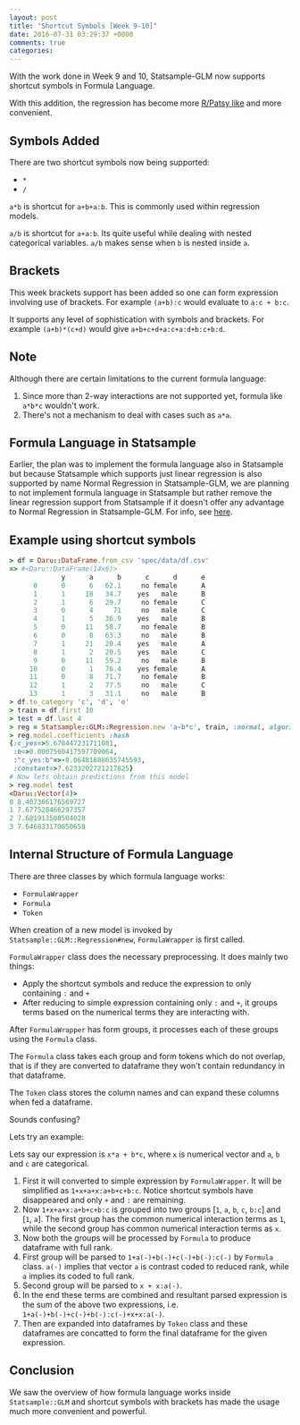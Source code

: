 ```yaml
---
layout: post
title: "Shortcut Symbols [Week 9-10]"
date: 2016-07-31 03:29:37 +0000
comments: true
categories: 
---
```



With the work done in Week 9 and 10, Statsample-GLM now supports shortcut symbols in Formula Language.

With this addition, the regression has become more [R/Patsy like]() and more convenient.

## Symbols Added

There are two shortcut symbols now being supported:

- `*`
- `/`

`a*b` is shortcut for `a+b+a:b`. This is commonly used within regression models.

`a/b` is shortcut for `a+a:b`. Its quite useful while dealing with nested categorical variables. `a/b` makes sense when `b` is nested inside `a`.

## Brackets

This week brackets support has been added so one can form expression involving use of brackets. For example `(a+b):c` would evaluate to `a:c + b:c`.

It supports any level of sophistication with symbols and brackets. For example `(a+b)*(c+d)` would give `a+b+c+d+a:c+a:d+b:c+b:d`.

## Note

Although there are certain limitations to the current formula language:

1. Since more than 2-way interactions are not supported yet, formula like `a*b*c` wouldn't work.
2. There's not a mechanism to deal with cases such as `a*a`.

## Formula Language in Statsample

Earlier, the plan was to implement the formula language also in Statsample but because Statsample which supports just linear regression is also supported by name Normal Regression in Statsample-GLM, we are planning to not implement formula language in Statsample but rather remove the linear regression support from Statsample if it doesn't offer any advantage to Normal Regression in Statsample-GLM. For info, see [here](https://github.com/SciRuby/statsample/issues/53).

## Example using shortcut symbols

```ruby
> df = Daru::DataFrame.from_csv 'spec/data/df.csv'
=> #<Daru::DataFrame(14x6)>
             y      a      b      c      d      e
      0      0      6   62.1     no female      A
      1      1     18   34.7    yes   male      B
      2      1      6   29.7     no female      C
      3      0      4     71     no   male      C
      4      1      5   36.9    yes   male      B
      5      0     11   58.7     no female      B
      6      0      8   63.3     no   male      B
      7      1     21   20.4    yes   male      A
      8      1      2   20.5    yes   male      C
      9      0     11   59.2     no   male      B
     10      0      1   76.4    yes female      A
     11      0      8   71.7     no female      B
     12      1      2   77.5     no   male      C
     13      1      3   31.1     no   male      B
> df.to_category 'c', 'd', 'e'
> train = df.first 10
> test = df.last 4
> reg = Statsample::GLM::Regression.new 'a~b*c', train, :normal, algorithm: :mle
> reg.model.coefficients :hash
{:c_yes=>5.678447231711081,
 :b=>0.0007560417597709064,
 :"c_yes:b"=>-0.06481888635745593,
 :constant=>7.6233202721217825}
# Now lets obtain predictions from this model
> reg.model test
<Daru::Vector(4)>
0 8.407366176569727
1 7.677528466297357
2 7.681913508504028
3 7.646833170850658
```

## Internal Structure of Formula Language

There are three classes by which formula language works:

- `FormulaWrapper`
- `Formula`
- `Token`


When creation of a new model is invoked by `Statsample::GLM::Regression#new`, `FormulaWrapper` is first called.

`FormulaWrapper` class does the necessary preprocessing. It does mainly two things:

- Apply the shortcut symbols and reduce the expression to only containing `:` and `+`
- After reducing to simple expression containing only `:` and `+`, it groups terms based on the numerical terms they are interacting with.

After `FormulaWrapper` has form groups, it processes each of these groups using the `Formula` class.

The `Formula` class takes each group and form tokens which do not overlap, that is if they are converted to dataframe they won't contain redundancy in that dataframe.

The `Token` class stores the column names and can expand these columns when fed a dataframe.

Sounds confusing?

Lets try an example:

Lets say our expression is `x*a + b*c`, where `x` is numerical vector and `a`, `b` and `c` are categorical.

1. First it will converted to simple expression by `FormulaWrapper`. It will be simplified as `1+x+a+x:a+b+c+b:c`. Notice shortcut symbols have disappeared and only `+` and `:` are remaining.
2. Now `1+x+a+x:a+b+c+b:c` is grouped into two groups [`1`, `a`, `b`, `c`, `b:c`] and [`1`, `a`]. The first group has the common numerical interaction terms as `1`, while the second group has common numerical interaction terms as `x`.
3. Now both the groups will be processed by `Formula` to produce dataframe with full rank.
4. First group will be parsed to `1+a(-)+b(-)+c(-)+b(-):c(-)` by `Formula` class. `a(-)` implies that vector `a` is contrast coded to reduced rank, while `a` implies its coded to full rank.
5. Second group will be parsed to `x + x:a(-)`.
6. In the end these terms are combined and resultant parsed expression is the sum of the above two expressions, i.e. `1+a(-)+b(-)+c(-)+b(-):c(-)+x+x:a(-)`.
7. Then are expanded into dataframes by `Token` class and these dataframes are concatted to form the final dataframe for the given expression.

## Conclusion

We saw the overview of how formula language works inside `Statsample::GLM` and shortcut symbols with brackets has made the usage much more convenient and powerful.